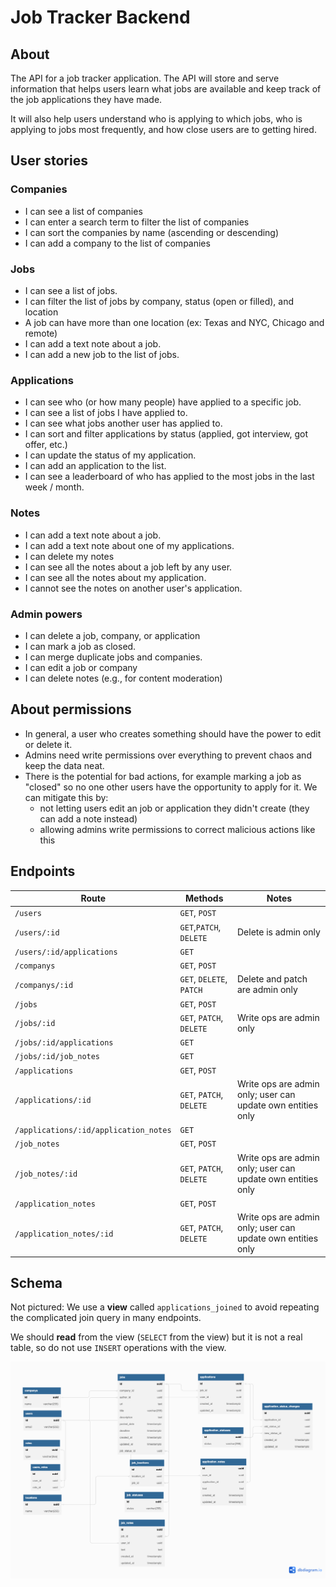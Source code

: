 # Job Tracker Backend
## About
The API for a job tracker application. The API will store and serve information that helps users learn what jobs are available and keep track of the job applications they have made.

It will also help users understand who is applying to which jobs, who is applying to jobs most frequently, and how close users are to getting hired.

## User stories
### Companies
- I can see a list of companies
- I can enter a search term to filter the list of companies
- I can sort the companies by name (ascending or descending)
- I can add a company to the list of companies

### Jobs
- I can see a list of jobs.
- I can filter the list of jobs by company, status (open or filled), and location
- A job can have more than one location (ex: Texas and NYC, Chicago and remote)
- I can add a text note about a job.
- I can add a new job to the list of jobs.

### Applications
- I can see who (or how many people) have applied to a specific job.
- I can see a list of jobs I have applied to.
- I can see what jobs another user has applied to.
- I can sort and filter applications by status (applied, got interview, got offer, etc.)
- I can update the status of my application.
- I can add an application to the list.
- I can see a leaderboard of who has applied to the most jobs in the last week / month.


### Notes
- I can add a text note about a job.
- I can add a text note about one of my applications.
- I can delete my notes
- I can see all the notes about a job left by any user.
- I can see all the notes about my application.
- I cannot see the notes on another user's application.

### Admin powers
- I can delete a job, company, or application
- I can mark a job as closed.
- I can merge duplicate jobs and companies.
- I can edit a job or company
- I can delete notes (e.g., for content moderation)

## About permissions
- In general, a user who creates something should have the power to edit or delete it.
- Admins need write permissions over everything to prevent chaos and keep the data neat.
- There is the potential for bad actions, for example marking a job as "closed" so no one 
other users have the opportunity to apply for it. We can mitigate this by:
    - not letting users edit an job or application they didn't create (they can add a note instead)
    - allowing admins write permissions to correct malicious actions like this

## Endpoints
|Route|Methods|Notes|
|-----|-------|-----|
|`/users`|`GET`, `POST`||
|`/users/:id`|`GET`,`PATCH`, `DELETE`|Delete is admin only|
|`/users/:id/applications`|`GET`||
|`/companys`|`GET`, `POST`||
|`/companys/:id`|`GET`, `DELETE`, `PATCH`|Delete and patch are admin only|
|`/jobs`|`GET`, `POST`||
|`/jobs/:id`|`GET`, `PATCH`, `DELETE`|Write ops are admin only|
|`/jobs/:id/applications`|`GET`||
|`/jobs/:id/job_notes`|`GET`||
|`/applications`|`GET`, `POST`||
|`/applications/:id`|`GET`, `PATCH`, `DELETE`|Write ops are admin only; user can update own entities only|
|`/applications/:id/application_notes`|`GET`||
|`/job_notes`|`GET`, `POST`||
|`/job_notes/:id`|`GET`, `PATCH`, `DELETE`|Write ops are admin only; user can update own entities only|
|`/application_notes`|`GET`, `POST`||
|`/application_notes/:id`|`GET`, `PATCH`, `DELETE`|Write ops are admin only; user can update own entities only|


## Schema
Not pictured: We use a **view** called `applications_joined` to avoid repeating the complicated join query in many endpoints.

We should **read** from the view (`SELECT` from the view) but it is not a real table, so do not use `INSERT` operations with the view.

![Database diagram](./docs/job_tracker_schema.png)


